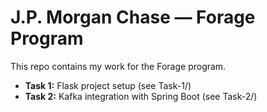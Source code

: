 # J.P. Morgan Chase — Forage Program

This repo contains my work for the Forage program.

- **Task 1:** Flask project setup (see Task-1/)
- **Task 2:** Kafka integration with Spring Boot (see Task-2/)
